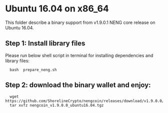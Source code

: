 # Ubuntu 16.04 on x86_64

This folder describe a binary support from v1.9.0.1 NENG core release on Ubuntu 16.04.

## Step 1: Install library files
Please run below shell script in terminal for installing dependencies and library files:
```
  bash  prepare_neng.sh
```

## Step 2: download the binary wallet and enjoy:
```
  wget https://github.com/ShorelineCrypto/nengcoin/releases/download/v1.9.0.0/nengcoin_v1.9.0.0_ubuntu16.04.tgz
  tar xvfz nengcoin_v1.9.0.0_ubuntu16.04.tgz
```
